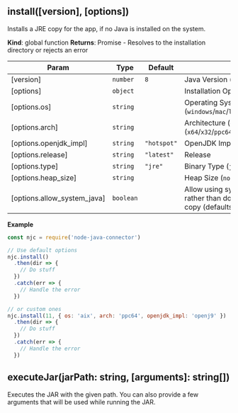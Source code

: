 <a name="install"></a>

## install([version], [options])
Installs a JRE copy for the app, if no Java is installed on the system.

**Kind**: global function
**Returns**: Promise<string> - Resolves to the installation directory or rejects an error

| Param | Type | Default | Description |
| --- | --- | --- | --- |
| [version] | <code>number</code> | <code>8</code> | Java Version (`8`/`9`/`10`/`11`/`12`) |
| [options] | <code>object</code> |  | Installation Options |
| [options.os] | <code>string</code> |  | Operating System (defaults to current) (`windows`/`mac`/`linux`/`solaris`/`aix`) |
| [options.arch] | <code>string</code> |  | Architecture (defaults to current) (`x64`/`x32`/`ppc64`/`s390x`/`ppc64le`/`aarch64`/`sparcv9`) |
| [options.openjdk_impl] | <code>string</code> | <code>&quot;hotspot&quot;</code> | OpenJDK Implementation (`hotspot`/`openj9`) |
| [options.release] | <code>string</code> | <code>&quot;latest&quot;</code> | Release |
| [options.type] | <code>string</code> | <code>&quot;jre&quot;</code> | Binary Type (`jre`/`jdk`) |
| [options.heap_size] | <code>string</code> |  | Heap Size (`normal`/`large`) |
| [options.allow_system_java] | <code>boolean</code> |  | Allow using system-wide java installation rather than downloading and installing a local copy (defaults to `true`) |

**Example**
```js
const njc = require('node-java-connector')

// Use default options
njc.install()
  .then(dir => {
    // Do stuff
  })
  .catch(err => {
    // Handle the error
  })

// or custom ones
njc.install(11, { os: 'aix', arch: 'ppc64', openjdk_impl: 'openj9' })
  .then(dir => {
    // Do stuff
  })
  .catch(err => {
    // Handle the error
  })
```

## executeJar(jarPath: string, [arguments]: string[])

Executes the JAR with the given path.
You can also provide a few arguments that will be used while running the JAR.